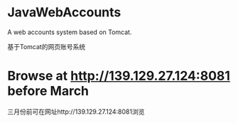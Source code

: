 # JavaWebAccounts

A web accounts system based on Tomcat. 

基于Tomcat的网页账号系统

# Browse at http://139.129.27.124:8081 before March

三月份前可在网址http://139.129.27.124:8081浏览
